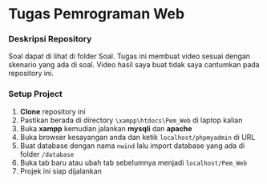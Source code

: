 # Tugas Pemrograman Web

### Deskripsi Repository

Soal dapat di lihat di folder Soal. Tugas ini membuat video sesuai dengan skenario yang ada di soal. Video hasil saya buat tidak saya cantumkan pada repository ini.

### Setup Project

1. **Clone** repository ini
2. Pastikan berada di directory `\xampp\htdocs\Pem_Web` di laptop kalian
3. Buka **xampp** kemudian jalankan **mysqli** dan **apache**
4. Buka browser kesayangan anda dan ketik `localhost/phpmyadmin` di URL
5. Buat database dengan nama `nwind` lalu import database yang ada di folder `/database`
6. Buka tab baru atau ubah tab sebelumnya menjadi `localhost/Pem_Web`
7. Projek ini siap dijalankan
